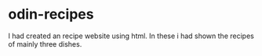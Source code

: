 # odin-recipes
I had created an recipe website using html. In these i had shown the recipes of mainly three dishes. 
